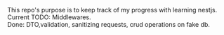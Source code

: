 This repo's purpose is to keep track of my progress with learning nestjs. Current TODO: Middlewares.\
Done: DTO,validation, sanitizing requests, crud operations on fake db.
